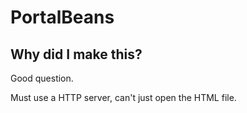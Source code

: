 # PortalBeans
## Why did I make this?
Good question.

Must use a HTTP server, can't just open the HTML file.
